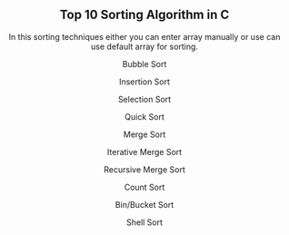 
<h2 align="center"> Top 10 Sorting Algorithm in C </h2>
<p align="center"> In this sorting techniques either you can enter array manually or use can use default array for sorting. </p>
<p align="center"> Bubble Sort </p>
<p align="center"> Insertion Sort </p>
<p align="center"> Selection Sort </p>
<p align="center"> Quick Sort </p>
<p align="center"> Merge Sort </p>
<p align="center"> Iterative Merge Sort </p>
<p align="center"> Recursive Merge Sort </p>
<p align="center"> Count Sort </p>
<p align="center"> Bin/Bucket Sort </p>
<p align="center"> Shell Sort </p>

